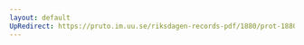 ```yaml
---
layout: default
UpRedirect: https://pruto.im.uu.se/riksdagen-records-pdf/1880/prot-1880--fk--009/prot-1880--fk--009_028.pdf
---
```

